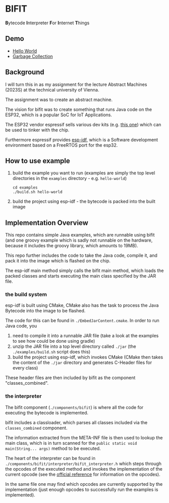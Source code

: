 # BIFIT

**B**ytecode **I**nterpreter **F**or **I**nternet **T**hings

## Demo
- [Hello World](https://youtu.be/p13rb7PnpW0)
- [Garbage Collection](https://youtu.be/W1QmoSAzkl8)

## Background
I will turn this in as my assignment for the lecture Abstract Machines (2023S) at the technical university of Vienna.

The assignment was to create an abstract machine.

The vision for bifit was to create something that runs Java code on the ESP32, which is a popular SoC for IoT Applications.

The ESP32 vendor espressif sells various dev kits (e.g. [this one](https://docs.espressif.com/projects/esp-idf/en/latest/esp32c3/hw-reference/esp32c3/user-guide-devkitc-02.html)) which can be used to tinker with the chip.

Furthermore espressif provides [esp-idf](https://docs.espressif.com/projects/esp-idf/en/latest/esp32/get-started/), which is a Software development environment based on a FreeRTOS port for the esp32.

## How to use example
1. build the example you want to run (examples are simply the top level directories in the `examples` directory - e.g. `hello-world`)
    ```
    cd examples
    ./build.sh hello-world
    ```
2. build the project using esp-idf - the bytecode is packed into the built image

## Implementation Overview
This repo contains simple Java examples, which are runnable using bifit (and one groovy example which is sadly not runnable on the hardware, because it includes the groovy library, which amounts to 19MB).

This repo further includes the code to take the Java code, compile it, and pack it into the image which is flashed on the chip.

The esp-idf main method simply calls the bifit main method, which loads the packed classes and starts executing the main class specified by the JAR file.

### the build system
esp-idf is built using CMake, CMake also has the task to process the Java Bytecode into the image to be flashed.

The code for this can be found in `./EmbedJarContent.cmake`. In order to run Java code, you 
1. need to compile it into a runnable JAR file (take a look at the examples to see how could be done using gradle)
2. unzip the JAR file into a top level directory called `./jar` (the `./examples/build.sh` script does this)
3. build the project using esp-idf, which invokes CMake (CMake then takes the content of the `./jar` directory and generates C-Header files for every class)

These header files are then included by bifit as the component "classes_combined".

### the interpreter
The bifit component (`./components/bifit`) is where all the code for executing the bytecode is implemented.

bifit includes a classloader, which parses all classes included via the `classes_combined` component.

The information extracted from the META-INF file is then used to lookup the main class, which is in turn scanned for the `public static void main(String... args)` method to be executed.

The heart of the interpreter can be found in `./components/bifit/interpreter/bifit_interpreter.h` which steps through the opcodes of the executed method and invokes the implementation of the current opcode (see the [official reference](https://docs.oracle.com/javase/specs/jvms/se11/html/jvms-6.html) for information on the opcodes).

In the same file one may find which opcodes are currently supported by the implementation (just enough opcodes to successfully run the examples is implemented).
